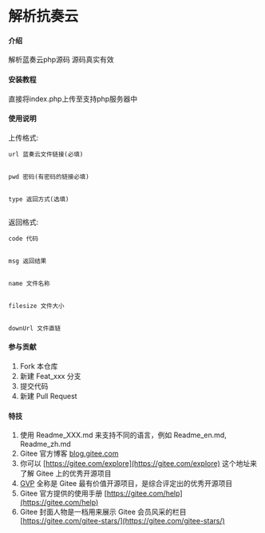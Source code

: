 # 解析抗奏云

#### 介绍
解析蓝奏云php源码
源码真实有效

#### 安装教程

直接将index.php上传至支持php服务器中

#### 使用说明


上传格式:


```
url 蓝奏云文件链接(必填)


pwd 密码(有密码的链接必填)


type 返回方式(选填)


```

返回格式:


```
code 代码


msg 返回结果


name 文件名称


filesize 文件大小


downUrl 文件直链

```

#### 参与贡献

1.  Fork 本仓库
2.  新建 Feat_xxx 分支
3.  提交代码
4.  新建 Pull Request


#### 特技

1.  使用 Readme\_XXX.md 来支持不同的语言，例如 Readme\_en.md, Readme\_zh.md
2.  Gitee 官方博客 [blog.gitee.com](https://blog.gitee.com)
3.  你可以 [https://gitee.com/explore](https://gitee.com/explore) 这个地址来了解 Gitee 上的优秀开源项目
4.  [GVP](https://gitee.com/gvp) 全称是 Gitee 最有价值开源项目，是综合评定出的优秀开源项目
5.  Gitee 官方提供的使用手册 [https://gitee.com/help](https://gitee.com/help)
6.  Gitee 封面人物是一档用来展示 Gitee 会员风采的栏目 [https://gitee.com/gitee-stars/](https://gitee.com/gitee-stars/)
